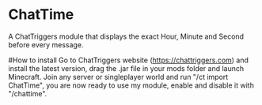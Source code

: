 # ChatTime
A ChatTriggers module that displays the exact Hour, Minute and Second before every message.

#How to install
Go to ChatTriggers website (https://chattriggers.com) and install the latest version, drag the .jar file in your mods folder and launch Minecraft. Join any server or singleplayer world and run "/ct import ChatTime", you are now ready to use my module, enable and disable it with "/chattime".
